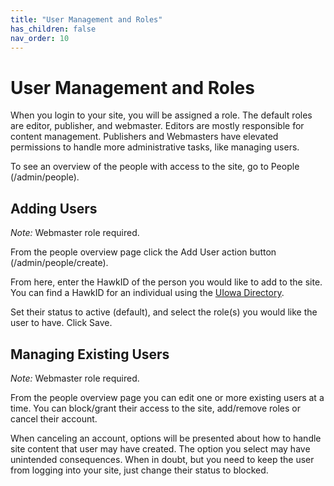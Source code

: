 ```yaml
---
title: "User Management and Roles"
has_children: false
nav_order: 10
---
```


# User Management and Roles

When you login to your site, you will be assigned a role. The default roles are editor, publisher, and
webmaster. Editors are mostly responsible for content management. Publishers and Webmasters
have elevated permissions to handle more administrative tasks, like managing
users.

To see an overview of the people with access to the site, go to People (/admin/people).

## Adding Users

*Note:* Webmaster role required.

From the people overview page click the Add User action button (/admin/people/create).

From here, enter the HawkID of the person you would like to add to the site. You can find a HawkID for an individual using the [UIowa Directory](https://iam.uiowa.edu/whitepages/search).

Set their status to active (default), and select the role(s) you would like the user to have. Click Save.

## Managing Existing Users

*Note:* Webmaster role required.

From the people overview page you can edit one or more existing users at a time. You can block/grant their access to the site, add/remove roles or cancel their account.

When canceling an account, options will be presented about how to handle site content that user may have created. The option you select may have unintended consequences. When in doubt, but you need to keep the user from logging into your site, just change their status to blocked.
